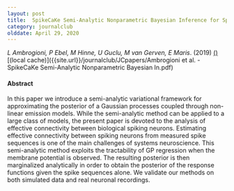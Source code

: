 ```yaml
---
layout: post
title:  SpikeCaKe Semi-Analytic Nonparametric Bayesian Inference for Spike-Spike Neuronal Connectivity (2019)
category: journalclub
olddate: April 29, 2020
---
```

 
*L Ambrogioni, P Ebel, M Hinne, U Guclu, M van Gerven, E Maris*.  (2019) 
[()]()
[(local cache)]({{site.url}}/journalclub/JCpapers/Ambrogioni et al. - SpikeCaKe Semi-Analytic Nonparametric Bayesian In.pdf)

#### Abstract
In this paper we introduce a semi-analytic variational framework for approximating the posterior of a Gaussian processes coupled through non-linear emission models. While the semi-analytic method can be applied to a large class of models, the present paper is devoted to the analysis of effective connectivity between biological spiking neurons. Estimating effective connectivity between spiking neurons from measured spike sequences is one of the main challenges of systems neuroscience. This semi-analytic method exploits the tractability of GP regression when the membrane potential is observed. The resulting posterior is then marginalized analytically in order to obtain the posterior of the response functions given the spike sequences alone. We validate our methods on both simulated data and real neuronal recordings.